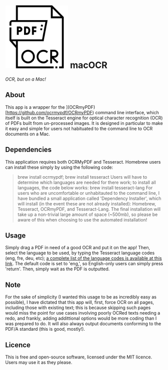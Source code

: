 # <img src="ocr.png" alt="icon" width="200"/> macOCR
*OCR, but on a Mac!*
## About
This app is a wrapper for the ](OCRmyPDF)[https://github.com/ocrmypdf/OCRmyPDF) command line interface, which itself is built on the Tesseract engine for optical character recognition (OCR) of PDFs built from un-processed images.  It is designed in particular to make it easy and simple for users not habituated to the command line to OCR documents on a Mac.
## Dependencies
This application requires both OCRMyPDF and Tesseract. Homebrew users can install these simply by using the following code:
> brew install ocrmypdf; brew install tesseract
Users will have to determine which languages are needed for there work; to install all languages, the code below works:
> brew install tesseract-lang
For users who are uncomfortable or unhabitauted to the command line, I have bundled a small application called 'Dependency Installer', which will install (in the event these are not already installed): Homebrew, Tesseract, OCRmyPDF, and Tesseract-Lang.  The final installation will take up a non-trivial large amount of space (~500mb), so please be aware of this when choosing to use the automated installation!  
## Usage
Simply drag a PDF in need of a good OCR and put it on the app! Then, select the language to be used, by typing the Tesseract language codes (eng, fre, deu, etc); [a complete list of the language codes is available at this link](https://tesseract-ocr.github.io/tessdoc/Data-Files-in-different-versions.html).  The default code is set to 'eng,', so English-only users can simply press 'return'. Then, simply wait as the PDF is outputted.
## Note
For the sake of simplicity (I wanted this usage to be as incredibly easy as possible), I have dictated that this app will, first, force OCR on all pages, including those with existing text; this is because skipping such pages would miss the point for use cases involving poorly OCRed texts needing a redo, and frankly, adding addittional options would be more coding than I was prepared to do.  It will also always output documents conforming to the PDF/A standard (this is good, mostly!).
## Licence
This is free and open-source software, licensed under the MIT licence.  Users may use it as they please.
